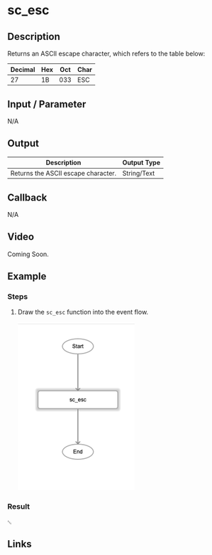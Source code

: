 # sc_esc

## Description

Returns an ASCII escape character, which refers to the table below:

| Decimal | Hex | Oct | Char |
| ------ | ------ | ------ | ------ |
| 27 | 1B | 033 | ESC |

## Input / Parameter

N/A

## Output

| Description | Output Type |
| ------ | ------ |
| Returns the ASCII escape character. | String/Text |

## Callback

N/A

## Video

Coming Soon.

<!-- Format: [![Video]({image-path})]({url-link}) -->

## Example

### Steps

1. Draw the `sc_esc` function into the event flow.

    ![](./sc_esc-step-1.png)

### Result

```
␛
```

<!-- Explain the output.

Format: ![]({image-path}) -->

## Links